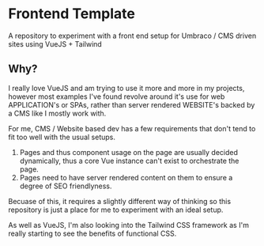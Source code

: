 # Frontend Template
A repository to experiment with a front end setup for Umbraco / CMS driven sites using VueJS + Tailwind

## Why?
I really love VueJS and am trying to use it more and more in my projects, however most examples I've found revolve around it's use for web APPLICATION's or SPAs, rather than server rendered WEBSITE's backed by a CMS like I mostly work with.

For me, CMS / Website based dev has a few requirements that don't tend to fit too well with the usual setups.

1. Pages and thus component usage on the page are usually decided dynamically, thus a core Vue instance can't exist to orchestrate the page.
2. Pages need to have server rendered content on them to ensure a degree of SEO friendlyness.

Becuase of this, it requires a slightly different way of thinking so this repository is just a place for me to experiment with an ideal setup.

As well as VueJS, I'm also looking into the Tailwind CSS framework as I'm really starting to see the benefits of functional CSS. 